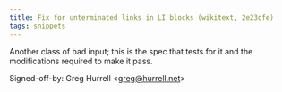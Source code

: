 ```yaml
---
title: Fix for unterminated links in LI blocks (wikitext, 2e23cfe)
tags: snippets
---
```


Another class of bad input; this is the spec that tests for it and the modifications required to make it pass.

Signed-off-by: Greg Hurrell &lt;greg@hurrell.net&gt;
